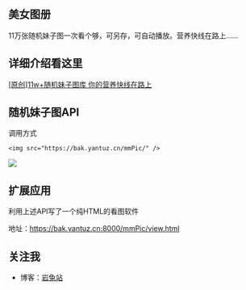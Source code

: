 ## 美女图册

11万张随机妹子图一次看个够，可另存，可自动播放。营养快线在路上……

## 详细介绍看这里

<a href="https://bak.yantuz.cn:8000/339.html">[原创]11w+随机妹子图库 你的营养快线在路上</a>

## 随机妹子图API

调用方式
```
<img src="https://bak.yantuz.cn/mmPic/" />
```
<img src="https://bak.yantuz.cn:8000/mmPic/" />

## 扩展应用

利用上述API写了一个纯HTML的看图软件

地址：https://bak.yantuz.cn:8000/mmPic/view.html

## 关注我


* 博客：[岩兔站](https://bak.yantuz.cn:000 "岩兔站-关注互联网折腾服务器分享码农的日常")
